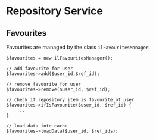 # Repository Service

## Favourites

Favourites are managed by the class `ilFavouritesManager`.

```
$favourites = new ilFavouritesManager();

// add favourite for user
$favourites->add($user_id,$ref_id);

// remove favourite for user
$favourites->remove($user_id, $ref_id);

// check if repository item is favourite of user
$favourites->ifIsFavourite($user_id, $ref_id) {
    ...
}

// load data into cache
$favourites->loadData($user_id, $ref_ids);

```